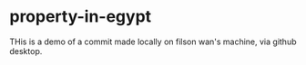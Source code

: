 # property-in-egypt

<p>THis is a demo of a commit made locally on filson wan's machine, via github desktop.</p>